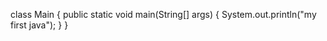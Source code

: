 
class Main {
    public static void main(String[] args) {
        System.out.println("my first java");
    }
}
